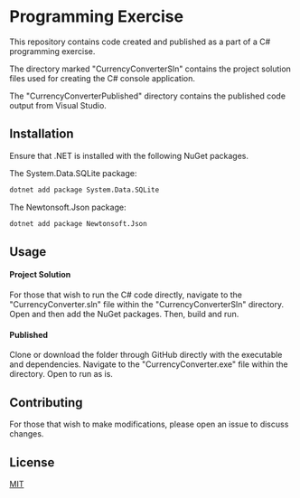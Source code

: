 # Programming Exercise
This repository contains code created and published as a part of a C# programming exercise. 

The directory marked "CurrencyConverterSln" contains the project solution files used for creating the C# console application. 

The "CurrencyConverterPublished" directory contains the published code output from Visual Studio.  

## Installation
Ensure that .NET is installed with the following NuGet packages. 

The System.Data.SQLite package:
```bash
dotnet add package System.Data.SQLite
```

The Newtonsoft.Json package:
```bash
dotnet add package Newtonsoft.Json
```

## Usage
#### Project Solution
For those that wish to run the C# code directly, navigate to the "CurrencyConverter.sln" file within the "CurrencyConverterSln" directory. Open and then add the NuGet packages. Then, build and run. 

#### Published
Clone or download the folder through GitHub directly with the executable and dependencies. Navigate to the "CurrencyConverter.exe" file within the directory. Open to run as is. 

## Contributing
For those that wish to make modifications, please open an issue to discuss changes. 

## License
[MIT](https://choosealicense.com/licenses/mit/)
